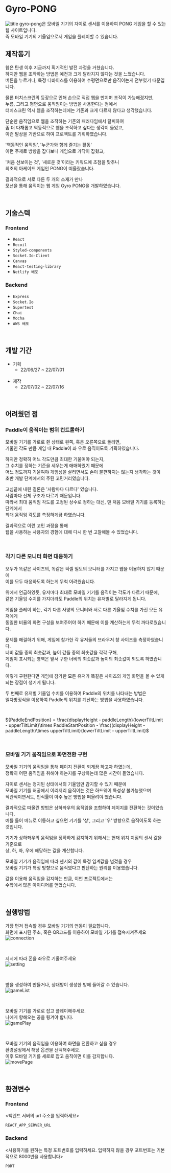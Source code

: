 # Gyro-PONG

![title](/readme_assets/title.jpg)
gyro-pong은 모바일 기기의 자이로 센서를 이용하여 PONG 게임을 할 수 있는 웹 사이트입니다.  
즉 모바일 기기의 기울임으로서 게임을 플레이할 수 있습니다.

## 제작동기

웹은 탄생 이후 지금까지 획기적인 발전 과정을 거쳤습니다.  
하지만 웹을 조작하는 방법은 예전과 크게 달라지지 않다는 것을 느꼈습니다.  
버튼을 누르거나, 특정 디바이스를 이용하여 수평면으로만 움직이는게 전부였기 때문입니다.

물론 터치스크린의 등장으로 인해 손으로 직접 웹을 만지며 조작이 가능해졌지만,  
누름, 그리고 평면으로 움직임이는 방법을 사용한다는 점에서  
터치스크린 역시 웹을 조작하는데에는 기존과 크게 다르지 않다고 생각했습니다.

단순한 움직임으로 웹을 조작하는 기존의 패러다임에서 탈피하여  
좀 더 다채롭고 역동적으로 웹을 조작하고 싶다는 생각이 들었고,  
이런 발상을 기반으로 하여 프로젝트를 기획하였습니다.

'역동적인 움직임', '누군가와 함께 즐기는 활동'  
이런 주제로 방향을 잡다보니 게임으로 가닥이 잡혔고,

'처음 선보이는 것', '새로운 것'이라는 키워드에 초점을 맞추니  
최초의 아케이드 게임인 PONG이 떠올랐습니다.

결과적으로 서로 다른 두 개의 소재가 만나  
모션을 통해 움직이는 웹 게임 Gyro PONG을 개발하였습니다.

&nbsp;

## 기술스텍

### Frontend

- `React`
- `Recoil`
- `Styled-components`
- `Socket.Io-Client`
- `Canvas`
- `React-testing-library`
- `Netlify 배포`

### Backend

- `Express`
- `Socket.Io`
- `Supertest`
- `Chai`
- `Mocha`
- `AWS 배포`

&nbsp;

## 개발 기간

- 기획
  - 22/06/27 ~ 22/07/01  
    &nbsp;
- 제작
  - 22/07/02 ~ 22/07/16

&nbsp;

## 어려웠던 점

### Paddle이 움직이는 범위 컨트롤하기

모바일 기기를 가로로 쥔 상태로 왼쪽, 혹은 오른쪽으로 돌리면,  
기울인 각도 만큼 게임 내 Paddle이 좌 우로 움직이도록 기획하였습니다.

하지만 정확히 어느 각도만큼 최대한 기울여야 되는지,  
그 수치를 정하는 기준을 세우는게 애매하였기 때문에  
어느 정도까지 기울여야 게임성을 살리면서도 손이 불편하지는 않는지 생각하는 것이  
초반 개발 단계에서의 주된 고민거리였습니다.

고심끝에 내린 결론은 '사람마다 다르다' 였습니다.  
사람마다 신체 구조가 다르기 때문입니다.  
따라서 최대 움직임 각도를 고정된 상수로 정하는 대신, 맨 처음 모바일 기기를 등록하는 단계에서  
최대 움직임 각도를 측정하게끔 하였습니다.

결과적으로 이런 고민 과정을 통해  
웹을 사용하는 사용자의 경험에 대해 다시 한 번 고찰해볼 수 있었습니다.

&nbsp;

### 각기 다른 모니터 화면 대응하기

모두가 똑같은 사이즈의, 똑같은 픽셀 밀도의 모니터를 가지고 웹을 이용하지 않기 때문에  
이를 모두 대응하도록 하는게 무척 어려웠습니다.

위에서 언급하였듯, 유저마다 최대로 모바일 기기를 움직이는 각도가 다르기 때문에,  
같은 기울임 수치를 가지더라도 Paddle의 위치는 유저별로 달라지게 됩니다.

게임을 플레이 하는, 각기 다른 사양의 모니터와 서로 다른 기울임 수치를 가진 모든 유저에게  
동일한 비율의 화면 구성을 보여주어야 하기 때문에 이를 계산하는게 무척 까다로웠습니다.

문제를 해결하기 위해, 게임에 참가한 각 유저들의 브라우저 창 사이즈를 측정하였습니다.  
너비 값들 중의 최솟값과, 높이 값들 중의 최솟값을 각각 구해,  
게임이 표시되는 영역은 앞서 구한 너비의 최솟값과 높이의 최솟값이 되도록 하였습니다.

이렇게 구현한다면 게임에 참가한 모든 유저가 똑같은 사이즈의 게임 화면을 볼 수 있게 되는 장점이 생기게 됩니다.

두 번째로 유저별 기울임 수치를 이용하여 Paddle의 위치를 나타내는 방법은  
일차방정식을 이용하여 Paddle의 위치를 계산하는 방법을 사용하였습니다.

&nbsp;

${PaddleEndPosition} = \frac{displayHeight - paddleLength}{lowerTiltLimit - upperTiltLimit}\times PaddleStartPosition - \frac{(displayHeight - paddleLength)\times upperTiltLimit}{lowerTiltLimit - upperTiltLimit}$

&nbsp;

### 모바일 기기 움직임으로 화면전환 구현

모바일 기기의 움직임을 통해 페이지 전환이 되게끔 하고자 하였는데,  
정확히 어떤 움직임을 취해야 하는지를 구상하는데 많은 시간이 들었습니다.

자이로 센서는 정지된 상태에서의 기울임만 감지할 수 있기 때문에  
모바일 기기를 허공에서 이리저리 움직이는 것은 하드웨어 특성상 불가능했으며  
직관적이면서도, 인식률이 아주 높은 방법을 떠올려야 했습니다.

결과적으로 떠올린 방법은 상하좌우의 움직임을 조합하여 페이지를 전환하는 것이었습니다.  
예를 들어 메뉴로 이동하고 싶으면 기기를 '상', 그리고 '우' 방향으로 움직이도록 하는 것입니다.

기기가 상하좌우의 움직임을 정확하게 감지하기 위해서는 현재 위치 지점의 센서 값을 기준으로  
상, 하, 좌, 우에 해당하는 값을 계산합니다.

모바일 기기가 움직임에 따라 센서의 값이 특정 임계값을 넘겼을 경우  
모바일 기기가 특정 방향으로 움직였다고 판단하는 원리를 이용했습니다.

값을 이용해 움직임을 감지하는 만큼, 이번 프로젝트에서는  
수학에서 많은 아이디어를 얻었습니다.

&nbsp;

## 실행방법

가장 먼저 접속할 경우 모바일 기기의 연동이 필요합니다.  
화면에 표시된 주소, 혹은 QR코드를 이용하여 모바일 기기를 접속시켜주세요  
![connection](/readme_assets/connection.jpg)

&nbsp;

지시에 따라 폰을 좌우로 기울여주세요  
![setting](/readme_assets/setting.gif)

&nbsp;

방을 생성하여 만들거나, 상대방이 생성한 방에 들어갈 수 있습니다.  
![gameList](/readme_assets/gameList.jpg)

&nbsp;

모바일 기기를 가로로 잡고 플레이해주세요.  
나에게 향해오는 공을 튕겨야 합니다.  
![gamePlay](/readme_assets/gamePlay.gif)

&nbsp;

모바일 기기의 움직임을 이용하여 화면을 전환하고 싶을 경우  
환경설정에서 해당 옵션을 선택해주세요.  
이후 모바일 기기를 세로로 잡고 움직이면 이를 감지합니다.  
![movePage](/readme_assets/movePage.gif)

&nbsp;

## 환경변수

### Frontend

<백엔드 서버의 url 주소를 입력하세요>

```
REACT_APP_SERVER_URL
```

### Backend

<사용하기를 원하는 특정 포트번호를 입력하세요.
입력하지 않을 경우 포트번호는 기본적으로 8000번을 사용합니다>

```
PORT
```
